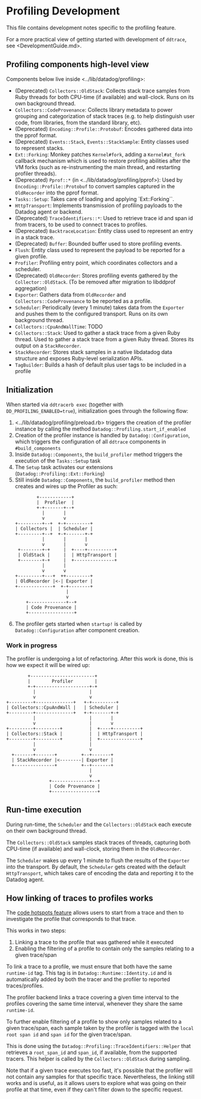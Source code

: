 # Profiling Development

This file contains development notes specific to the profiling feature.

For a more practical view of getting started with development of `ddtrace`, see <DevelopmentGuide.md>.

## Profiling components high-level view

Components below live inside <../lib/datadog/profiling>:

* (Deprecated) `Collectors::OldStack`: Collects stack trace samples from Ruby threads for both CPU-time (if available) and wall-clock.
  Runs on its own background thread.
* `Collectors::CodeProvenance`: Collects library metadata to power grouping and categorization of stack traces (e.g. to help distinguish user code, from libraries, from the standard library, etc).
* (Deprecated) `Encoding::Profile::Protobuf`: Encodes gathered data into the pprof format.
* (Deprecated) `Events::Stack`, `Events::StackSample`: Entity classes used to represent stacks.
* `Ext::Forking`: Monkey patches `Kernel#fork`, adding a `Kernel#at_fork` callback mechanism which is used to restore
  profiling abilities after the VM forks (such as re-instrumenting the main thread, and restarting profiler threads).
* (Deprecated) `Pprof::*` (in <../lib/datadog/profiling/pprof>): Used by `Encoding::Profile::Protobuf` to convert samples captured in
  the `OldRecorder` into the pprof format.
* `Tasks::Setup`: Takes care of loading and applying `Ext::Forking``.
* `HttpTransport`: Implements transmission of profiling payloads to the Datadog agent or backend.
* (Deprecated) `TraceIdentifiers::*`: Used to retrieve trace id and span id from tracers, to be used to connect traces to profiles.
* (Deprecated) `BacktraceLocation`: Entity class used to represent an entry in a stack trace.
* (Deprecated) `Buffer`: Bounded buffer used to store profiling events.
* `Flush`: Entity class used to represent the payload to be reported for a given profile.
* `Profiler`: Profiling entry point, which coordinates collectors and a scheduler.
* (Deprecated) `OldRecorder`: Stores profiling events gathered by the `Collector::OldStack`. (To be removed after migration to libddprof aggregation)
* `Exporter`: Gathers data from `OldRecorder` and `Collectors::CodeProvenance` to be reported as a profile.
* `Scheduler`: Periodically (every 1 minute) takes data from the `Exporter` and pushes them to the configured transport.
  Runs on its own background thread.
* `Collectors::CpuAndWallTime`: TODO
* `Collectors::Stack`: Used to gather a stack trace from a given Ruby thread. Used to gather a stack trace from a given Ruby thread.
  Stores its output on a `StackRecorder`.
* `StackRecorder`: Stores stack samples in a native libdatadog data structure and exposes Ruby-level serialization APIs.
* `TagBuilder`: Builds a hash of default plus user tags to be included in a profile

## Initialization

When started via `ddtracerb exec` (together with `DD_PROFILING_ENABLED=true`), initialization goes through the following
flow:

1. <../lib/datadog/profiling/preload.rb> triggers the creation of the profiler instance by calling the method `Datadog::Profiling.start_if_enabled`
2. Creation of the profiler instance is handled by `Datadog::Configuration`, which triggers the configuration of all
  `ddtrace` components in `#build_components`
3. Inside `Datadog::Components`, the `build_profiler` method triggers the execution of the `Tasks::Setup` task
4. The `Setup` task activates our extensions (`Datadog::Profiling::Ext::Forking`)
5. Still inside `Datadog::Components`, the `build_profiler` method then creates and wires up the Profiler as such:
    ```asciiflow
            +------------+
            |  Profiler  |
            +-+-------+--+
              |       |
              v       v
    +---------+--+  +-+---------+
    | Collectors |  | Scheduler |
    +---------+--+  +-+-------+-+
              |       |       |
              v       |       v
     +--------+-+     |  +----+----------+
     | OldStack |     |  | HttpTransport |
     +--------+-+     |  +---------------+
              |       |
              v       v
    +---------+---+  ++---------+
    | OldRecorder |<-| Exporter |
    +-------------+  +-+--------+
                       |
                       v
        +--------------+--+
        | Code Provenance |
        +-----------------+
    ```
6. The profiler gets started when `startup!` is called by `Datadog::Configuration` after component creation.

### Work in progress

The profiler is undergoing a lot of refactoring. After this work is done, this is how we expect it will be wired up:

```asciiflow
        +------------------------+
        |        Profiler        |
        +-+--------------------+-+
          |                    |
          v                    v
+---------+--------------+   +-+---------+
| Collectors::CpuAndWall |   | Scheduler |
+---------+--------------+   +-+-------+-+
          |                    |       |
          v                    |       v
+---------+---------+          |  +----+----------+
| Collectors::Stack |          |  | HttpTransport |
+---------+---------+          |  +---------------+
          |                    |
          v                    v
  +-------+-------+         +--+-------+
  | StackRecorder |<--------| Exporter |
  +---------------+         +--+-------+
                               |
                               v
                +--------------+--+
                | Code Provenance |
                +-----------------+
```

## Run-time execution

During run-time, the `Scheduler` and the `Collectors::OldStack` each execute on their own background thread.

The `Collectors::OldStack` samples stack traces of threads, capturing both CPU-time (if available) and wall-clock, storing
them in the `OldRecorder`.

The `Scheduler` wakes up every 1 minute to flush the results of the `Exporter` into the transport.
By default, the `Scheduler` gets created with the default `HttpTransport`, which
takes care of encoding the data and reporting it to the Datadog agent.

## How linking of traces to profiles works

The [code hotspots feature](https://docs.datadoghq.com/tracing/profiler/connect_traces_and_profiles) allows users to start
from a trace and then to investigate the profile that corresponds to that trace.

This works in two steps:
1. Linking a trace to the profile that was gathered while it executed
2. Enabling the filtering of a profile to contain only the samples relating to a given trace/span

To link a trace to a profile, we must ensure that both have the same `runtime-id` tag.
This tag is in `Datadog::Runtime::Identity.id` and is automatically added by both the tracer and the profiler to reported
traces/profiles.

The profiler backend links a trace covering a given time interval to the profiles covering the same time interval,
whenever they share the same `runtime-id`.

To further enable filtering of a profile to show only samples related to a given trace/span, each sample taken by the
profiler is tagged with the `local root span id` and `span id` for the given trace/span.

This is done using the `Datadog::Profiling::TraceIdentifiers::Helper` that retrieves a `root_span_id` and `span_id`, if
available, from the supported tracers. This helper is called by the `Collectors::OldStack` during sampling.

Note that if a given trace executes too fast, it's possible that the profiler will not contain any samples for that
specific trace. Nevertheless, the linking still works and is useful, as it allows users to explore what was going on their
profile at that time, even if they can't filter down to the specific request.
